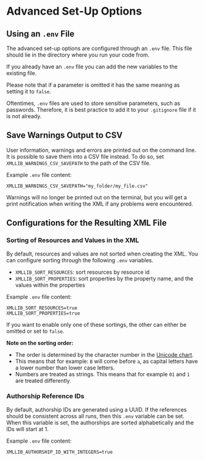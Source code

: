 # Advanced Set-Up Options

## Using an `.env` File

The advanced set-up options are configured through an `.env` file.
This file should lie in the directory where you run your code from.

If you already have an `.env` file you can add the new variables to the existing file.

Please note that if a parameter is omitted it has the same meaning as setting it to `false`.

Oftentimes, `.env` files are used to store sensitive parameters, such as passwords.
Therefore, it is best practice to add it to your `.gitignore` file if it is not already.


## Save Warnings Output to CSV

User information, warnings and errors are printed out on the command line.
It is possible to save them into a CSV file instead.
To do so, set `XMLLIB_WARNINGS_CSV_SAVEPATH` to the path of the CSV file.

Example `.env` file content:

  ```env
  XMLLIB_WARNINGS_CSV_SAVEPATH="my_folder/my_file.csv"
  ```

Warnings will no longer be printed out on the terminal,
but you will get a print notification when writing the XML if any problems were encountered.


## Configurations for the Resulting XML File

### Sorting of Resources and Values in the XML

By default, resources and values are not sorted when creating the XML.
You can configure sorting through the following `.env` variables.

- `XMLLIB_SORT_RESOURCES`: sort resources by resource id
- `XMLLIB_SORT_PROPERTIES`: sort properties by the property name, and the values within the properties

Example `.env` file content:

  ```env
  XMLLIB_SORT_RESOURCES=true
  XMLLIB_SORT_PROPERTIES=true
  ```

If you want to enable only one of these sortings, the other can either be omitted or set to `false`.


**Note on the sorting order:**

- The order is determined by the character number in the [Unicode chart](https://www.unicode.org/charts/).
- This means that for example: `B` will come before `a`, as capital letters have a lower number than lower case letters.
- Numbers are treated as strings. This means that for example `01` and `1` are treated differently.

### Authorship Reference IDs

By default, authorship IDs are generated using a UUID.
If the references should be consistent across all runs, then this `.env` variable can be set.
When this variable is set, the authorships are sorted alphabetically and the IDs will start at 1.

Example `.env` file content:

  ```env
  XMLLIB_AUTHORSHIP_ID_WITH_INTEGERS=true
  ```
